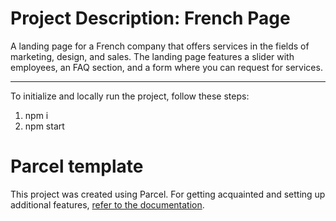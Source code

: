 # Project Description: French Page

A landing page for a French company that offers services in the fields of
marketing, design, and sales. The landing page features a slider with employees,
an FAQ section, and a form where you can request for services.

---

To initialize and locally run the project, follow these steps:

1. npm i
2. npm start

# Parcel template

This project was created using Parcel. For getting acquainted and setting up
additional features, [refer to the documentation](https://parceljs.org/).
